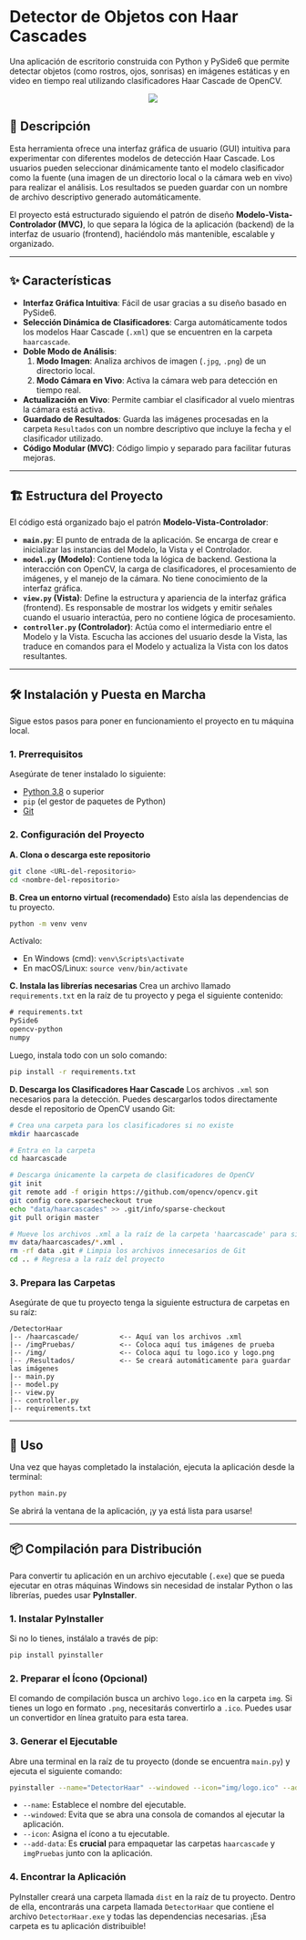 # Detector de Objetos con Haar Cascades

Una aplicación de escritorio construida con Python y PySide6 que permite detectar objetos (como rostros, ojos, sonrisas) en imágenes estáticas y en video en tiempo real utilizando clasificadores Haar Cascade de OpenCV.

<center>
<img src="./img/logo.png">
</center>

## 📜 Descripción

Esta herramienta ofrece una interfaz gráfica de usuario (GUI) intuitiva para experimentar con diferentes modelos de detección Haar Cascade. Los usuarios pueden seleccionar dinámicamente tanto el modelo clasificador como la fuente (una imagen de un directorio local o la cámara web en vivo) para realizar el análisis. Los resultados se pueden guardar con un nombre de archivo descriptivo generado automáticamente.

El proyecto está estructurado siguiendo el patrón de diseño **Modelo-Vista-Controlador (MVC)**, lo que separa la lógica de la aplicación (backend) de la interfaz de usuario (frontend), haciéndolo más mantenible, escalable y organizado.

-----

## ✨ Características

  * **Interfaz Gráfica Intuitiva**: Fácil de usar gracias a su diseño basado en PySide6.
  * **Selección Dinámica de Clasificadores**: Carga automáticamente todos los modelos Haar Cascade (`.xml`) que se encuentren en la carpeta `haarcascade`.
  * **Doble Modo de Análisis**:
    1.  **Modo Imagen**: Analiza archivos de imagen (`.jpg`, `.png`) de un directorio local.
    2.  **Modo Cámara en Vivo**: Activa la cámara web para detección en tiempo real.
  * **Actualización en Vivo**: Permite cambiar el clasificador al vuelo mientras la cámara está activa.
  * **Guardado de Resultados**: Guarda las imágenes procesadas en la carpeta `Resultados` con un nombre descriptivo que incluye la fecha y el clasificador utilizado.
  * **Código Modular (MVC)**: Código limpio y separado para facilitar futuras mejoras.

-----

## 🏗️ Estructura del Proyecto

El código está organizado bajo el patrón **Modelo-Vista-Controlador**:

  * **`main.py`**: El punto de entrada de la aplicación. Se encarga de crear e inicializar las instancias del Modelo, la Vista y el Controlador.
  * **`model.py` (Modelo)**: Contiene toda la lógica de backend. Gestiona la interacción con OpenCV, la carga de clasificadores, el procesamiento de imágenes, y el manejo de la cámara. No tiene conocimiento de la interfaz gráfica.
  * **`view.py` (Vista)**: Define la estructura y apariencia de la interfaz gráfica (frontend). Es responsable de mostrar los widgets y emitir señales cuando el usuario interactúa, pero no contiene lógica de procesamiento.
  * **`controller.py` (Controlador)**: Actúa como el intermediario entre el Modelo y la Vista. Escucha las acciones del usuario desde la Vista, las traduce en comandos para el Modelo y actualiza la Vista con los datos resultantes.

-----

## 🛠️ Instalación y Puesta en Marcha

Sigue estos pasos para poner en funcionamiento el proyecto en tu máquina local.

### 1\. Prerrequisitos

Asegúrate de tener instalado lo siguiente:

  * [Python 3.8](https://www.python.org/downloads/) o superior
  * `pip` (el gestor de paquetes de Python)
  * [Git](https://git-scm.com/downloads)

### 2\. Configuración del Proyecto

**A. Clona o descarga este repositorio**

```bash
git clone <URL-del-repositorio>
cd <nombre-del-repositorio>
```

**B. Crea un entorno virtual (recomendado)**
Esto aísla las dependencias de tu proyecto.

```bash
python -m venv venv
```

Actívalo:

  * En Windows (cmd): `venv\Scripts\activate`
  * En macOS/Linux: `source venv/bin/activate`

**C. Instala las librerías necesarias**
Crea un archivo llamado `requirements.txt` en la raíz de tu proyecto y pega el siguiente contenido:

```txt
# requirements.txt
PySide6
opencv-python
numpy
```

Luego, instala todo con un solo comando:

```bash
pip install -r requirements.txt
```

**D. Descarga los Clasificadores Haar Cascade**
Los archivos `.xml` son necesarios para la detección. Puedes descargarlos todos directamente desde el repositorio de OpenCV usando Git:

```bash
# Crea una carpeta para los clasificadores si no existe
mkdir haarcascade

# Entra en la carpeta
cd haarcascade

# Descarga únicamente la carpeta de clasificadores de OpenCV
git init
git remote add -f origin https://github.com/opencv/opencv.git
git config core.sparsecheckout true
echo "data/haarcascades" >> .git/info/sparse-checkout
git pull origin master

# Mueve los archivos .xml a la raíz de la carpeta 'haarcascade' para simplificar
mv data/haarcascades/*.xml .
rm -rf data .git # Limpia los archivos innecesarios de Git
cd .. # Regresa a la raíz del proyecto
```

### 3\. Prepara las Carpetas

Asegúrate de que tu proyecto tenga la siguiente estructura de carpetas en su raíz:

```
/DetectorHaar
|-- /haarcascade/          <-- Aquí van los archivos .xml
|-- /imgPruebas/           <-- Coloca aquí tus imágenes de prueba
|-- /img/                  <-- Coloca aquí tu logo.ico y logo.png
|-- /Resultados/           <-- Se creará automáticamente para guardar las imágenes
|-- main.py
|-- model.py
|-- view.py
|-- controller.py
|-- requirements.txt
```

-----

## 🚀 Uso

Una vez que hayas completado la instalación, ejecuta la aplicación desde la terminal:

```bash
python main.py
```

Se abrirá la ventana de la aplicación, ¡y ya está lista para usarse\!

-----

## 📦 Compilación para Distribución

Para convertir tu aplicación en un archivo ejecutable (`.exe`) que se pueda ejecutar en otras máquinas Windows sin necesidad de instalar Python o las librerías, puedes usar **PyInstaller**.

### 1\. Instalar PyInstaller

Si no lo tienes, instálalo a través de pip:

```bash
pip install pyinstaller
```

### 2\. Preparar el Ícono (Opcional)

El comando de compilación busca un archivo `logo.ico` en la carpeta `img`. Si tienes un logo en formato `.png`, necesitarás convertirlo a `.ico`. Puedes usar un convertidor en línea gratuito para esta tarea.

### 3\. Generar el Ejecutable

Abre una terminal en la raíz de tu proyecto (donde se encuentra `main.py`) y ejecuta el siguiente comando:

```bash
pyinstaller --name="DetectorHaar" --windowed --icon="img/logo.ico" --add-data="haarcascade;haarcascade" --add-data="imgPruebas;imgPruebas" main.py
```

  * `--name`: Establece el nombre del ejecutable.
  * `--windowed`: Evita que se abra una consola de comandos al ejecutar la aplicación.
  * `--icon`: Asigna el ícono a tu ejecutable.
  * `--add-data`: Es **crucial** para empaquetar las carpetas `haarcascade` y `imgPruebas` junto con la aplicación.

### 4\. Encontrar la Aplicación

PyInstaller creará una carpeta llamada `dist` en la raíz de tu proyecto. Dentro de ella, encontrarás una carpeta llamada `DetectorHaar` que contiene el archivo `DetectorHaar.exe` y todas las dependencias necesarias. ¡Esa carpeta es tu aplicación distribuible\!